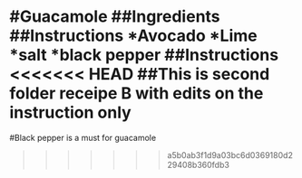 #Guacamole
##Ingredients
##Instructions
*Avocado
*Lime
*salt
*black pepper
##Instructions
<<<<<<< HEAD
##This is second folder  receipe B with edits on the instruction only
=======
#Black pepper is a must for guacamole
>>>>>>> a5b0ab3f1d9a03bc6d0369180d229408b360fdb3
